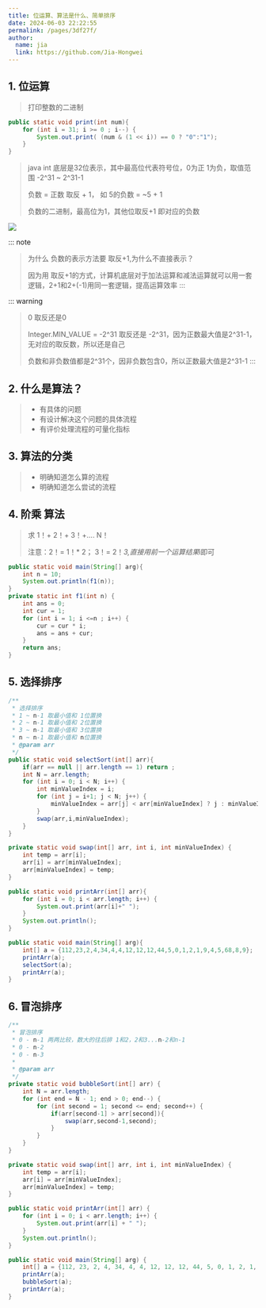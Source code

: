 ```yaml
---
title: 位运算、算法是什么、简单排序
date: 2024-06-03 22:22:55
permalink: /pages/3df27f/
author: 
  name: jia
  link: https://github.com/Jia-Hongwei
---
```



## 1. 位运算

> 打印整数的二进制
```java
public static void print(int num){
    for (int i = 31; i >= 0 ; i--) {
        System.out.print( (num & (1 << i)) == 0 ? "0":"1");
    }
}
```

> java int 底层是32位表示，其中最高位代表符号位，0为正 1为负，取值范围 -2^31 ~ 2^31-1
> 
> 负数 = 正数 取反 + 1， 如 5的负数 = ~5 + 1
> 
> 负数的二进制，最高位为1，其他位取反+1 即对应的负数

<img src="https://jsd.cdn.zzko.cn/gh/Jia-Hongwei/picx-images-hosting@master/image.32ht09x3ej.webp">

::: note
  > 为什么 负数的表示方法要 取反+1,为什么不直接表示？
  >
  > 因为用 取反+1的方式，计算机底层对于加法运算和减法运算就可以用一套逻辑，2+1和2+(-1)用同一套逻辑，提高运算效率
:::
  
::: warning
  > 0 取反还是0 
> 
  > Integer.MIN_VALUE = -2^31  取反还是 -2^31，因为正数最大值是2^31-1，无对应的取反数，所以还是自己
  > 
  > 负数和非负数值都是2^31个，因非负数包含0，所以正数最大值是2^31-1 
:::
  > 

## 2. 什么是算法？

> + 有具体的问题
> + 有设计解决这个问题的具体流程
> + 有评价处理流程的可量化指标

## 3. 算法的分类

> + 明确知道怎么算的流程
> + 明确知道怎么尝试的流程

## 4. 阶乘 算法

> 求 1！+ 2！+ 3！+.... N！
> 
> 注意：2！= 1！* 2； 3！= 2！*3,直接用前一个运算结果*i即可
```java
public static void main(String[] arg){
    int n = 10;
    System.out.println(f1(n));
}
private static int f1(int n) {
    int ans = 0;
    int cur = 1;
    for (int i = 1; i <=n ; i++) {
        cur = cur * i;
        ans = ans + cur;
    }
    return ans;
}
```

## 5. 选择排序

```java
/**
 * 选择排序
 * 1 ~ n-1 取最小值和 1位置换
 * 2 ~ n-1 取最小值和 2位置换
 * 3 ~ n-1 取最小值和 3位置换
 * n ~ n-1 取最小值和 n位置换
 * @param arr
 */
public static void selectSort(int[] arr){
    if(arr == null || arr.length == 1) return ;
    int N = arr.length;
    for (int i = 0; i < N; i++) {
        int minValueIndex = i;
        for (int j = i+1; j < N; j++) {
            minValueIndex = arr[j] < arr[minValueIndex] ? j : minValueIndex;
        }
        swap(arr,i,minValueIndex);
    }
}

private static void swap(int[] arr, int i, int minValueIndex) {
    int temp = arr[i];
    arr[i] = arr[minValueIndex];
    arr[minValueIndex] = temp;
}

public static void printArr(int[] arr){
    for (int i = 0; i < arr.length; i++) {
        System.out.print(arr[i]+" ");
    }
    System.out.println();
}

public static void main(String[] arg){
    int[] a = {112,23,2,4,34,4,4,12,12,12,44,5,0,1,2,1,9,4,5,68,8,9};
    printArr(a);
    selectSort(a);
    printArr(a);
}
```


## 6. 冒泡排序

```java
/**
 * 冒泡排序
 * 0 - n-1 两两比较，数大的往后排 1和2，2和3...n-2和n-1
 * 0 - n-2
 * 0 - n-3
 *
 * @param arr
 */
private static void bubbleSort(int[] arr) {
    int N = arr.length;
    for (int end = N - 1; end > 0; end--) {
        for (int second = 1; second <= end; second++) {
            if(arr[second-1] > arr[second]){
                swap(arr,second-1,second);
            }
        }
    }
}

private static void swap(int[] arr, int i, int minValueIndex) {
    int temp = arr[i];
    arr[i] = arr[minValueIndex];
    arr[minValueIndex] = temp;
}

public static void printArr(int[] arr) {
    for (int i = 0; i < arr.length; i++) {
        System.out.print(arr[i] + " ");
    }
    System.out.println();
}

public static void main(String[] arg) {
    int[] a = {112, 23, 2, 4, 34, 4, 4, 12, 12, 12, 44, 5, 0, 1, 2, 1, 9, 4, 5, 68, 8, 9};
    printArr(a);
    bubbleSort(a);
    printArr(a);
}
```